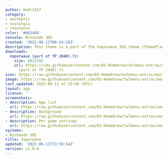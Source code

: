 ```yaml
---
author: HxOr1337
category:
- aesthetic
- nostalgia
- resonance
color: '#661484'
console: Nintendo 3DS
created: '2022-06-12T00:24:20Z'
description: This theme is a port of the Vaporwave 3DS theme (ThemePlaza ID 2040)
downloads:
  Vaporwave (port of TP 2040).7z:
    size: 6813703
    url: https://raw.githubusercontent.com/DS-Homebrew/twlmenu-extras/master/_nds/TWiLightMenu/3dsmenu/themes/Vaporwave
      (port of TP 2040).7z
icon: https://raw.githubusercontent.com/DS-Homebrew/twlmenu-extras/master/_nds/TWiLightMenu/3dsmenu/themes/meta/Vaporwave%20%28port%20of%20TP%202040%29/icon.png
image: https://raw.githubusercontent.com/DS-Homebrew/twlmenu-extras/master/_nds/TWiLightMenu/3dsmenu/themes/meta/Vaporwave%20%28port%20of%20TP%202040%29/icon.png
last_updated: 2022-06-11 at 23:59 (UTC)
layout: app
license: ''
screenshots:
- description: App list
  url: https://raw.githubusercontent.com/DS-Homebrew/twlmenu-extras/master/_nds/TWiLightMenu/3dsmenu/themes/meta/Vaporwave%20%28port%20of%20TP%202040%29/screenshots/app-list.png
- description: Background
  url: https://raw.githubusercontent.com/DS-Homebrew/twlmenu-extras/master/_nds/TWiLightMenu/3dsmenu/themes/meta/Vaporwave%20%28port%20of%20TP%202040%29/screenshots/background.png
- description: Per game settings
  url: https://raw.githubusercontent.com/DS-Homebrew/twlmenu-extras/master/_nds/TWiLightMenu/3dsmenu/themes/meta/Vaporwave%20%28port%20of%20TP%202040%29/screenshots/per-game-settings.png
systems:
- Nintendo 3DS
title: Vaporwave
updated: '2022-06-11T23:59:54Z'
version: v1.0.0
---
```

